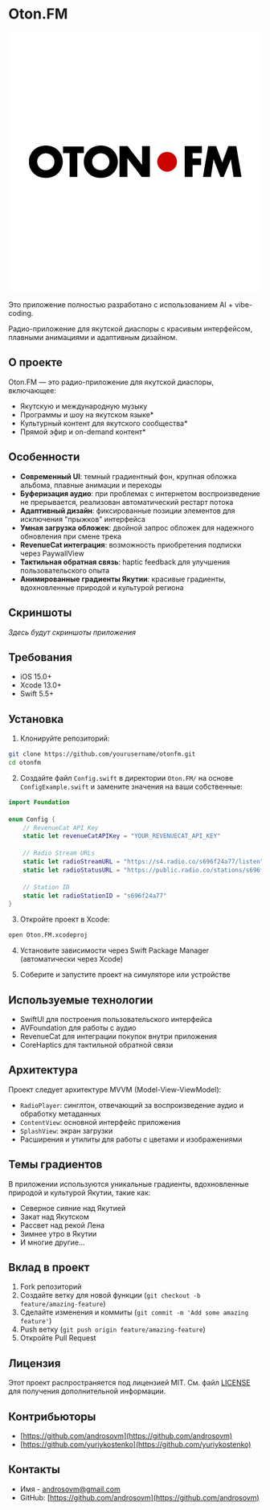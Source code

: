 # Oton.FM

![Oton.FM Logo](/otonfm.png)

Это приложение полностью разработано с использованием AI + vibe-coding.

Радио-приложение для якутской диаспоры с красивым интерфейсом, плавными анимациями и адаптивным дизайном.

## О проекте

Oton.FM — это радио-приложение для якутской диаспоры, включающее:
- Якутскую и международную музыку
- Программы и шоу на якутском языке*
- Культурный контент для якутского сообщества*
- Прямой эфир и on-demand контент*

## Особенности

- **Современный UI**: темный градиентный фон, крупная обложка альбома, плавные анимации и переходы
- **Буферизация аудио**: при проблемах с интернетом воспроизведение не прерывается, реализован автоматический рестарт потока
- **Адаптивный дизайн**: фиксированные позиции элементов для исключения "прыжков" интерфейса
- **Умная загрузка обложек**: двойной запрос обложек для надежного обновления при смене трека
- **RevenueCat интеграция**: возможность приобретения подписки через PaywallView
- **Тактильная обратная связь**: haptic feedback для улучшения пользовательского опыта
- **Анимированные градиенты Якутии**: красивые градиенты, вдохновленные природой и культурой региона

## Скриншоты

_Здесь будут скриншоты приложения_

## Требования

- iOS 15.0+
- Xcode 13.0+
- Swift 5.5+

## Установка

1. Клонируйте репозиторий:
```bash
git clone https://github.com/yourusername/otonfm.git
cd otonfm
```

2. Создайте файл `Config.swift` в директории `Oton.FM/` на основе `ConfigExample.swift` и замените значения на ваши собственные:
```swift
import Foundation

enum Config {
    // RevenueCat API Key
    static let revenueCatAPIKey = "YOUR_REVENUECAT_API_KEY"
    
    // Radio Stream URLs 
    static let radioStreamURL = "https://s4.radio.co/s696f24a77/listen"
    static let radioStatusURL = "https://public.radio.co/stations/s696f24a77/status"
    
    // Station ID
    static let radioStationID = "s696f24a77"
}
```

3. Откройте проект в Xcode:
```bash
open Oton.FM.xcodeproj
```

4. Установите зависимости через Swift Package Manager (автоматически через Xcode)

5. Соберите и запустите проект на симуляторе или устройстве

## Используемые технологии

- SwiftUI для построения пользовательского интерфейса
- AVFoundation для работы с аудио
- RevenueCat для интеграции покупок внутри приложения
- CoreHaptics для тактильной обратной связи

## Архитектура

Проект следует архитектуре MVVM (Model-View-ViewModel):
- `RadioPlayer`: синглтон, отвечающий за воспроизведение аудио и обработку метаданных
- `ContentView`: основной интерфейс приложения
- `SplashView`: экран загрузки
- Расширения и утилиты для работы с цветами и изображениями

## Темы градиентов

В приложении используются уникальные градиенты, вдохновленные природой и культурой Якутии, такие как:
- Северное сияние над Якутией
- Закат над Якутском
- Рассвет над рекой Лена
- Зимнее утро в Якутии
- И многие другие...

## Вклад в проект

1. Fork репозиторий
2. Создайте ветку для новой функции (`git checkout -b feature/amazing-feature`)
3. Сделайте изменения и коммиты (`git commit -m 'Add some amazing feature'`)
4. Push ветку (`git push origin feature/amazing-feature`)
5. Откройте Pull Request

## Лицензия

Этот проект распространяется под лицензией MIT. См. файл [LICENSE](LICENSE) для получения дополнительной информации.

## Контрибьюторы

- [https://github.com/androsovm](https://github.com/androsovm)
- [https://github.com/yuriykostenko](https://github.com/yuriykostenko)

## Контакты

- Имя - [androsovm@gmail.com](mailto:androsovm@gmail.com)
- GitHub: [https://github.com/androsovm](https://github.com/androsovm)
